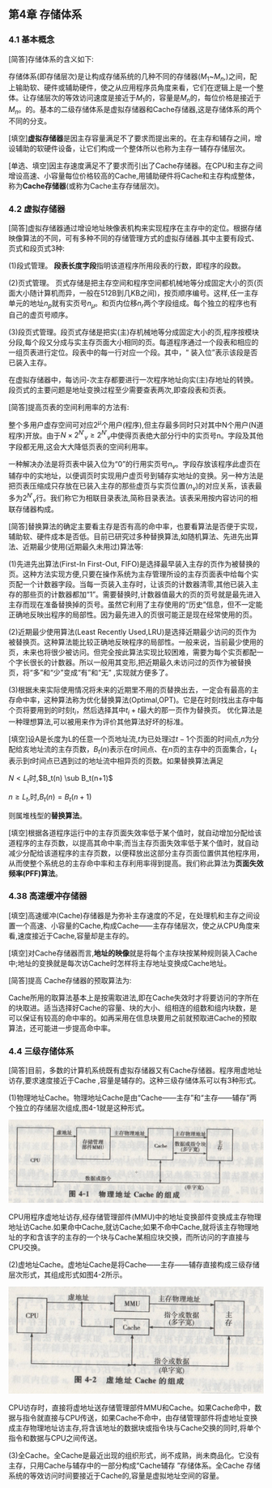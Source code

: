 ## 第4章 存储体系




### 4.1 基本概念

[简答]存储体系的含义如下:

存储体系(即存储层次)是让构成存储系统的几种不同的存储器($M_1$~$M_n$,)之间，配上输助软、硬件或辅助硬件，使之从应用程序员角度来看，它们在逻辑上是一个整体。让存储层次的等效访问速度是接近于$M_1$的，容量是$M_n$的，每位价格是接近于$M_n$。的。基本的二级存储体系是虚拟存储器和Cache存储器,这是存储体系的两个不同的分支。

[填空]**虚拟存储器**是因主存容量满足不了要求而提出来的。在主存和辅存之间，增设辅助的软硬件设备，让它们构成一个整体所以也称为主存一辅存存储层次。

[单选、填空]因主存速度满足不了要求而引出了Cache存储器。在CPU和主存之间增设高速、小容量每位价格较高的Cache,用铺助硬件将Cache和主存构成整体，称为**Cache存储器**(或称为Cache主存存储层次)。



### 4.2 虚拟存储器

[简答]虚拟存储器通过增设地址映像表机构来实现程序在主存中的定位。根据存储映像算法的不同，可有多种不同的存储管理方式的虚拟存储器.其中主要有段式、页式和段页式3种:

(1)段式管理。 **段表长度字段**指明该道程序所用段表的行数，即程序的段数。

(2)页式管理。 页式存储是把主存空间和程序空间都机械地等分成固定大小的页(页面大小随计算机而异，一般在512B到几KB之间)，按页顺序编号。这样,任一主存单元的地址$n_p$就有实页号$n_{\mu}$。和页内位移$n_{r}$两个字段组成。每个独立的程序也有自己的虚页号顺序。

(3)段页式管理。段页式存储是把实(主)存机械地等分成固定大小的页,程序按模块分段,每个段又分成与实主存页面大小相同的页。每道程序通过一个段表和相应的一组页表进行定位。段表中的每一行对应一个段。其中，“ 装入位”表示该段是否已装入主存。

在虚拟存储器中，每访问-次主存都要进行一次程序地址向实(主)存地址的转换。段页式的主要问题是地址变换过程至少需要查表两次,即查段表和页表。

[简答]提高页表的空间利用率的方法有:

整个多用户虚存空间可对应$2^{\mu}$个用户(程序),但主存最多同时只对其中N个用户(N道程序)开放。由于$N\times {2^{N'}}_v \geq {2^{N'}}_v$中使得页表绝大部分行中的实页号n。字段及其他字段都无用,这会大大降低页表的空间利用率。

一种解决办法是将页表中装入位为“0”的行用实页号$n_v$。字段存放该程序此虚页在辅存中的实地址，以便调页时实现用户虚页号到辅存实地址的变换。另一种方法是把页表压缩成只存放在已装入主存的那些虚页与实页位置($n_v$)的对应关系，该表最多为${2^{N'}}_v$行。我们称它为相联目录表法,简称目录表法。该表采用按内容访问的相联存储器构成。

[简答]替换算法的确定主要看主存是否有高的命中率，也要看算法是否便于实现，辅助软、硬件成本是否低。目前已研究过多种替换算法,如随机算法、先进先出算法、近期最少使用(近期最久未用过)算法等:

(1)先进先出算法(First-In First-Out, FIFO)是选择最早装入主存的页作为被替换的页。这种方法实现方便,只要在操作系统为主存管理所设的主存页面表中给每个实页配一个计数器字段。当每一页装入主存时，让该页的计数器清零,其他已装入主存的那些页的计数器都加“1”。需要替换时,计数器值最大的页的页号就是最先进入主存而现在准备替换掉的页号。虽然它利用了主存使用的“历史”信息，但不一定能正确地反映出程序的局部性。因为最先进入的页很可能正是现在经常使用的页。

(2)近期最少使用算法(Least Recently Used,LRU)是选择近期最少访问的页作为被替换页。这种算法能比较正确地反映程序的局部性。一般来说，当前最少使用的页，未来也将很少被访问。但完全按此算法实现比较困难，需要为每个实页都配一个字长很长的计数器。所以一般用其变形,把近期最久未访问过的页作为被替换页，将“多”和“少”变成“有”和“无" ,实现就方便多了。

(3)根据未来实际使用情况将未来的近期里不用的页替换出去，一定会有最高的主存命中率，这种算法称为优化替换算法(Optimal,OPT)。它是在时刻$t$找出主存中每个页将要用到的时刻$t_i$，然后选择其中$t_i+t$最大的那一页作为替换页。 优化算法是一种理想算法,可以被用来作为评价其他算法好坏的标准。

[填空]设A是长度为L的任意一个页地址流,$t$为已处理过$t-1$个页面的时间点,$n$为分配给亥地址流的主存页数，$B_t(n)$表示在$t$时间点、在$n$页的主存中的页面集合，$L_t$表示到$t$时间点已遇到过的地址流中相异页的页数。如果替换算法满足

$N \lt L_t$时,$B_t(n) \sub B_t(n+1)$

$n \geq L_t$,时,$B_t(n) = B_t(n+1)$

则属堆栈型的**替换算法**。

[填空]根据各道程序运行中的主存页面失效率低于某个值时，就自动增加分配给该道程序的主存页数，以提高其命中率;而当主存页面失效率低于某个值时，就自动减少分配给该道程序的主存页数，以便释放出这部分主存页面位置供其他程序用，从而使整个系统总的主存命中率和主存利用率得到提高。我们称此算法为**页面失效频率(PFF)算法**。



### 4.38 高速缓冲存储器

[填空]高速缓冲(Cache)存储器是为弥补主存速度的不足，在处理机和主存之间设置一个高速、小容量的Cache,构成Cache——主存存储层次，使之从CPU角度来看,速度接近于Cache,容量却是主存的。

[填空]对Cache存储器而言,**地址的映像**就是将每个主存块按某种规则装入Cache中;地址的变换就是每次访Cache时怎样将主存地址变换成Cache地址。

[简答]提高 Cache存储器的预取算法为:

Cache所用的取算法基本上是按需取进法,即在Cache失效时才将要访问的字所在的块取进。适当选择好Cache的容量、块的大小、组相连的组数和组内块数，是可以保证有较高的命中率的。如再采用在信息块要用之前就预取进Cache的预取算法，还可能进一步提高命中率。



### 4.4 三级存储体系

[简答]目前，多数的计算机系统既有虚拟存储器又有Cache存储器。程序用虚地址访存,要求速度接近于Cache ,容量是辅存的。这种三级存储体系可以有3种形式。

(1)物理地址Cache。物理地址Cache是由“Cache——主存”和“主存——辅存”两个独立的存储层次组成,图4-1就是这种形式。

![4-1 物理地址Cache的组成](pic/4-1.png)

CPU用程序虚地址访存,经存储管理部件(MMU)中的地址变换部件变换成主存物理地址访Cache.如果命中Cache,就访Cache;如果不命中Cache,就将该主存物理地址的字和含该字的主存的一个块与Cache某相应块交换，而所访问的字直接与CPU交换。

(2)虚地址Cache。虚地址Cache是将Cache——主存——辅存直接构成三级存储层次形式，其组成形式如图4-2所示。

![4-1 虚地址Cache的组成](pic/4-2.png)

CPU访存时，直接将虚地址送存储管理部件MMU和Cache。如果Cache命中，数据与指令就直接与CPU传送，如果Cache不命中，由存储管理部件将虚地址变换成主存物理地址访主存,将含该地址的数据块或指令块与Cache交换的同时,将单个指令和数据与CPU之间传送。

(3)全Cache。全Cache是最近出现的组织形式，尚不成熟，尚未商品化。它没有主存，只用Cache与辅存中的一部分构成“Cache辅存 ”存储体系。全Cache 存储系统的等效访问时间要接近于Cache的,容量是虚拟地址空间的容量。

